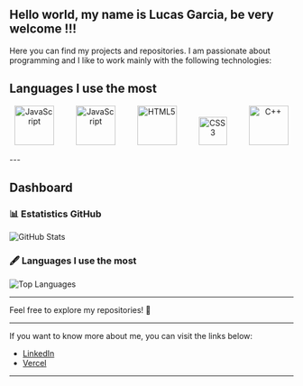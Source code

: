 ## Hello world, my name is Lucas Garcia, be very welcome !!!
Here you can find my projects and repositories. I am passionate about programming and I like to work mainly with the following technologies:
## Languages I use the most

<p align="center">
  <img src="https://upload.wikimedia.org/wikipedia/commons/d/d9/Node.js_logo.svg" alt="JavaScript" width="70" style="margin-right: 35px;">
  <img src="https://upload.wikimedia.org/wikipedia/commons/9/99/Unofficial_JavaScript_logo_2.svg" alt="JavaScript" width="70" style="margin-right: 35px;">
  <img src="https://upload.wikimedia.org/wikipedia/commons/6/61/HTML5_logo_and_wordmark.svg" alt="HTML5" width="70" style="margin-right: 35px;">
  <img src="https://upload.wikimedia.org/wikipedia/commons/6/62/CSS3_logo.svg" alt="CSS3" width="50" style="margin-right: 35px;">
  <img src="https://upload.wikimedia.org/wikipedia/commons/1/18/ISO_C%2B%2B_Logo.svg" alt="C++" width="70">
</p>
---

## Dashboard

### 📊 Estatistics GitHub

![GitHub Stats](https://github-readme-stats.vercel.app/api?username=Garciadevv&show_icons=true&hide_title=true&count_private=true&hide=prs&theme=radical)

### 🖋️ Languages I use the most

![Top Languages](https://github-readme-stats.vercel.app/api/top-langs/?username=Garciadevv&layout=compact&theme=radical)

---

Feel free to explore my repositories! 🚀

---

If you want to know more about me, you can visit the links below:

- [LinkedIn](https://www.linkedin.com/in/lucas-garcia-9b72471b4/)
- [Vercel](https://vercel.com/lucas-garcias-projects-f8384a26)

---

